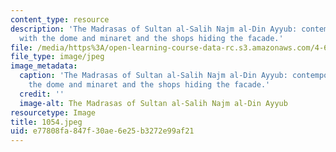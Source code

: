 ```yaml
---
content_type: resource
description: 'The Madrasas of Sultan al-Salih Najm al-Din Ayyub: contemporary view
  with the dome and minaret and the shops hiding the facade.'
file: /media/https%3A/open-learning-course-data-rc.s3.amazonaws.com/4-615-the-architecture-of-cairo-spring-2002/e77808fa847f30ae6e25b3272e99af21_1054.jpeg
file_type: image/jpeg
image_metadata:
  caption: 'The Madrasas of Sultan al-Salih Najm al-Din Ayyub: contemporary view with
    the dome and minaret and the shops hiding the facade.'
  credit: ''
  image-alt: The Madrasas of Sultan al-Salih Najm al-Din Ayyub
resourcetype: Image
title: 1054.jpeg
uid: e77808fa-847f-30ae-6e25-b3272e99af21
---
```

